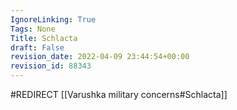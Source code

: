 ```yaml
---
IgnoreLinking: True
Tags: None
Title: Schlacta
draft: False
revision_date: 2022-04-09 23:44:54+00:00
revision_id: 88343
---
```


#REDIRECT [[Varushka military concerns#Schlacta]]